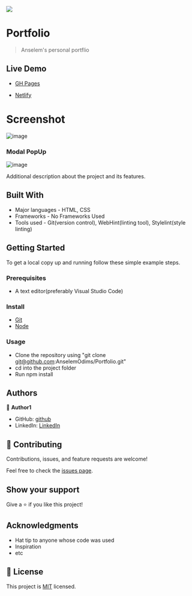 ![](https://img.shields.io/badge/Anselem-blue)

# Portfolio
> Anselem's personal portflio

## Live Demo

- [GH Pages](https://anselemodims.github.io/Portfolio/)

- [Netlify](anselem-portfolio.netlify.app)

# Screenshot
![image](https://user-images.githubusercontent.com/43995830/150579988-f181fa0a-4458-41d3-869c-dbe6863a450a.png)

### Modal PopUp
![image](https://user-images.githubusercontent.com/43995830/150580169-5b7a2dc5-7ecf-4fa7-a189-c46319037f26.png)

Additional description about the project and its features.

## Built With

- Major languages - HTML, CSS
- Frameworks - No Frameworks Used
- Tools used - Git(version control), WebHint(linting tool), Stylelint(style linting)

## Getting Started

To get a local copy up and running follow these simple example steps.

### Prerequisites
 - A text editor(preferably Visual Studio Code)
### Install
  -  [Git](https://git-scm.com/downloads)
  -  [Node](https://nodejs.org/en/download/)
### Usage
  - Clone the repository using  "git clone git@github.com:AnselemOdims/Portfolio.git"
  -  cd into the project folder
  -  Run npm install

## Authors

👤 **Author1**

- GitHub: [github](https://github.com/AnselemOdims)
- LinkedIn: [LinkedIn](https://www.linkedin.com/in/anselem-odimegwu-65a679104/)

## 🤝 Contributing

Contributions, issues, and feature requests are welcome!

Feel free to check the [issues page](../../issues/).

## Show your support

Give a ⭐️ if you like this project!

## Acknowledgments

- Hat tip to anyone whose code was used
- Inspiration
- etc

## 📝 License

This project is [MIT](./MIT.md) licensed.

